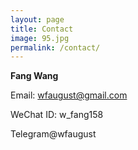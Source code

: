 ```yaml
---
layout: page
title: Contact
image: 95.jpg
permalink: /contact/
---
```


**Fang Wang**

Email: wfaugust@gmail.com 

WeChat ID: w_fang158

Telegram@wfaugust

